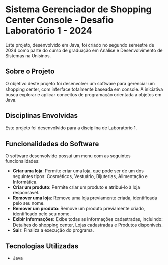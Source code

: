 # Sistema Gerenciador de Shopping Center Console - Desafio Laboratório 1 - 2024

Este projeto, desenvolvido em Java, foi criado no segundo semestre de 2024 como parte do curso de graduação em Análise e Desenvolvimento de Sistemas na Unisinos.

## Sobre o Projeto

O objetivo deste projeto foi desenvolver um software para gerenciar um shopping center, com interface totalmente baseada em console. A iniciativa busca explorar e aplicar conceitos de programação orientada a objetos em Java.

## Disciplinas Envolvidas

Este projeto foi desenvolvido para a disciplina de Laboratório 1. 

## Funcionalidades do Software

O software desenvolvido possui um menu com as seguintes funcionalidades:

- **Criar uma loja**: Permite criar uma loja, que pode ser de um dos seguintes tipos: Cosméticos, Vestuário, Bijuterias, Alimentação e Informática.
- **Criar um produto**: Permite criar um produto e atribuí-lo à loja responsável.  
- **Remover uma loja**: Remove uma loja previamente criada, identificada pelo seu nome.  
- **Remover um produto**: Remove um produto previamente criado, identificado pelo seu nome.  
- **Exibir informações**: Exibe todas as informações cadastradas, incluindo: Detalhes do shopping center, Lojas cadastradas e Produtos disponíveis.
- **Sair**: Finaliza a execução do programa.  

## Tecnologias Utilizadas

- Java
